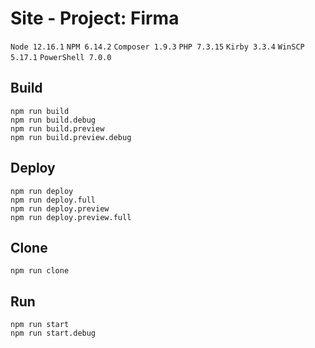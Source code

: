 # Site - Project: Firma

`Node 12.16.1` `NPM 6.14.2` `Composer 1.9.3` `PHP 7.3.15` `Kirby 3.3.4` `WinSCP 5.17.1` `PowerShell 7.0.0`

## Build
```
npm run build
npm run build.debug
npm run build.preview
npm run build.preview.debug
```

## Deploy
```
npm run deploy
npm run deploy.full
npm run deploy.preview
npm run deploy.preview.full
```

## Clone
```
npm run clone
```

## Run
```
npm run start
npm run start.debug
```
